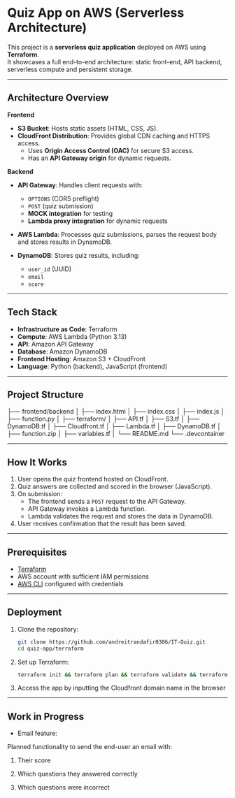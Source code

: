 # Quiz App on AWS (Serverless Architecture)

This project is a **serverless quiz application** deployed on AWS using **Terraform**.  
It showcases a full end-to-end architecture: static front-end, API backend, serverless compute and persistent storage.

---------------------------------------------------------------------------------------------------------------------

## Architecture Overview

**Frontend**
- **S3 Bucket**: Hosts static assets (HTML, CSS, JS).
- **CloudFront Distribution**: Provides global CDN caching and HTTPS access.  
  - Uses **Origin Access Control (OAC)** for secure S3 access.
  - Has an **API Gateway origin** for dynamic requests.

**Backend**
- **API Gateway**: Handles client requests with:
  - `OPTIONS` (CORS preflight)
  - `POST` (quiz submission)  
  - **MOCK integration** for testing
  - **Lambda proxy integration** for dynamic requests

- **AWS Lambda**: Processes quiz submissions, parses the request body and stores results in DynamoDB.

- **DynamoDB**: Stores quiz results, including:
  - `user_id` (UUID)
  - `email`
  - `score`

---------------------------------------------------------------------------------------------------------------------

## Tech Stack

- **Infrastructure as Code**: Terraform  
- **Compute**: AWS Lambda (Python 3.13)  
- **API**: Amazon API Gateway  
- **Database**: Amazon DynamoDB  
- **Frontend Hosting**: Amazon S3 + CloudFront  
- **Language**: Python (backend), JavaScript (frontend)  

---------------------------------------------------------------------------------------------------------------------

## Project Structure

├── frontend/backend
│ ├── index.html
│ ├── index.css
│ ├── index.js
│ ├── function.py
│
├── terraform/
│ ├── API.tf
│ ├── S3.tf
│ ├── DynamoDB.tf
│ ├── Cloudfront.tf
│ ├── Lambda.tf
│ ├── DynamoDB.tf
│ ├── function.zip
│ ├── variables.tf
│
└── README.md
└── .devcontainer


---------------------------------------------------------------------------------------------------------------------

## How It Works

1. User opens the quiz frontend hosted on CloudFront.
2. Quiz answers are collected and scored in the browser (JavaScript).
3. On submission:
   - The frontend sends a `POST` request to the API Gateway.
   - API Gateway invokes a Lambda function.
   - Lambda validates the request and stores the data in DynamoDB.
4. User receives confirmation that the result has been saved.

---------------------------------------------------------------------------------------------------------------------

## Prerequisites

- [Terraform](https://developer.hashicorp.com/terraform/install)  
- AWS account with sufficient IAM permissions  
- [AWS CLI](https://docs.aws.amazon.com/cli/) configured with credentials  

---------------------------------------------------------------------------------------------------------------------

## Deployment

1. Clone the repository:
   ```bash
   git clone https://github.com/andreitrandafir0306/IT-Quiz.git
   cd quiz-app/terraform

2. Set up Terraform:
   ```bash
   terraform init && terraform plan && terraform validate && terraform apply -auto-approve

3. Access the app by inputting the Cloudfront domain name in the browser

---------------------------------------------------------------------------------------------------------------------

## Work in Progress

- Email feature:

Planned functionality to send the end-user an email with:

1. Their score

2. Which questions they answered correctly

3. Which questions were incorrect
